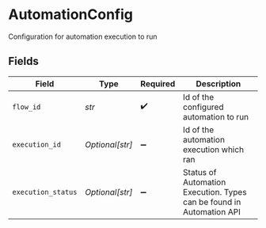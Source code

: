 # AutomationConfig

Configuration for automation execution to run


## Fields

| Field                                                                | Type                                                                 | Required                                                             | Description                                                          |
| -------------------------------------------------------------------- | -------------------------------------------------------------------- | -------------------------------------------------------------------- | -------------------------------------------------------------------- |
| `flow_id`                                                            | *str*                                                                | :heavy_check_mark:                                                   | Id of the configured automation to run                               |
| `execution_id`                                                       | *Optional[str]*                                                      | :heavy_minus_sign:                                                   | Id of the automation execution which ran                             |
| `execution_status`                                                   | *Optional[str]*                                                      | :heavy_minus_sign:                                                   | Status of Automation Execution. Types can be found in Automation API |